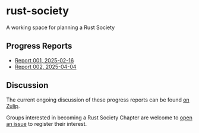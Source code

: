 # rust-society

A working space for planning a Rust Society

## Progress Reports

* [Report 001, 2025-02-16](./reports/pdf/2025-02-16.pdf)
* [Report 002, 2025-04-04](./reports/pdf/2025-04-04.pdf)

## Discussion

The current ongoing discussion of these progress reports can be found [on Zulip].

Groups interested in becoming a Rust Society Chapter are welcome to [open an issue]
to register their interest.

[on Zulip]: https://rust-lang.zulipchat.com/#narrow/channel/392734-council/topic/Domain.20groups
[open an issue]: https://github.com/jamesmunns/rust-society/issues/new
